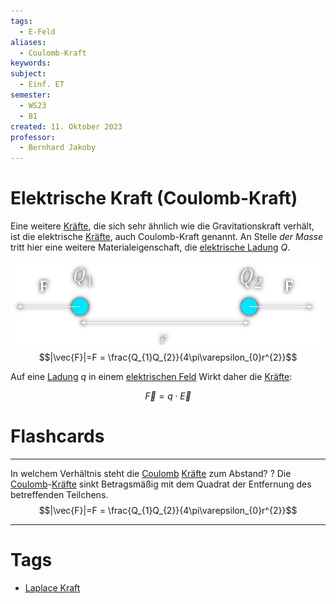 ```yaml
---
tags:
  - E-Feld
aliases:
  - Coulomb-Kraft
keywords: 
subject:
  - Einf. ET
semester:
  - WS23
  - B1
created: 11. Oktober 2023
professor:
  - Bernhard Jakoby
---
```

 

# Elektrische Kraft (Coulomb-Kraft)

Eine weitere [Kräfte](../Physik/Kräfte.md), die sich sehr ähnlich wie die Gravitationskraft verhält, ist die elektrische [Kräfte](../Physik/Kräfte.md), auch Coulomb-Kraft genannt. An Stelle *der Masse* tritt hier eine weitere Materialeigenschaft, die [elektrische Ladung](elektrische%20Ladung.md) $Q$.

![invert_light|525](assets/EKraft.png)
$$|\vec{F}|=F = \frac{Q_{1}Q_{2}}{4\pi\varepsilon_{0}r^{2}}$$

Auf eine [Ladung](elektrisches%20Feld.md) $q$ in einem [elektrischen Feld](elektrisches%20Feld.md) Wirkt daher die [Kräfte](../Physik/Kräfte.md):

$$\vec{F} = q\cdot \vec{E}$$

# Flashcards

---

In welchem Verhältnis steht die [Coulomb](elektrische%20Ladung.md) [Kräfte](../Physik/Kräfte.md) zum Abstand?
?
Die [Coulomb](elektrische%20Ladung.md)-[Kräfte](../Physik/Kräfte.md) sinkt Betragsmäßig mit dem Quadrat der Entfernung des betreffenden Teilchens.
$$|\vec{F}|=F = \frac{Q_{1}Q_{2}}{4\pi\varepsilon_{0}r^{2}}$$
<!--SR:!2024-03-28,20,270-->

---

# Tags

- [Laplace Kraft](Laplace-Kraft.md)